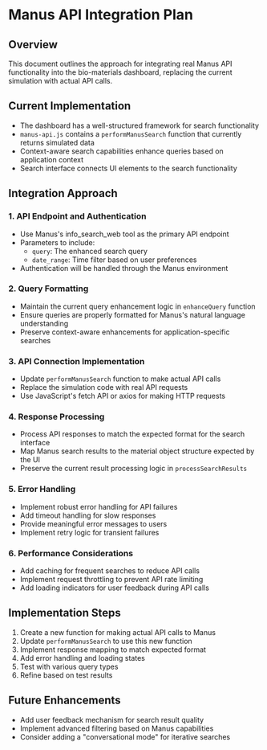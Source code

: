 # Manus API Integration Plan

## Overview
This document outlines the approach for integrating real Manus API functionality into the bio-materials dashboard, replacing the current simulation with actual API calls.

## Current Implementation
- The dashboard has a well-structured framework for search functionality
- `manus-api.js` contains a `performManusSearch` function that currently returns simulated data
- Context-aware search capabilities enhance queries based on application context
- Search interface connects UI elements to the search functionality

## Integration Approach

### 1. API Endpoint and Authentication
- Use Manus's info_search_web tool as the primary API endpoint
- Parameters to include:
  - `query`: The enhanced search query
  - `date_range`: Time filter based on user preferences
- Authentication will be handled through the Manus environment

### 2. Query Formatting
- Maintain the current query enhancement logic in `enhanceQuery` function
- Ensure queries are properly formatted for Manus's natural language understanding
- Preserve context-aware enhancements for application-specific searches

### 3. API Connection Implementation
- Update `performManusSearch` function to make actual API calls
- Replace the simulation code with real API requests
- Use JavaScript's fetch API or axios for making HTTP requests

### 4. Response Processing
- Process API responses to match the expected format for the search interface
- Map Manus search results to the material object structure expected by the UI
- Preserve the current result processing logic in `processSearchResults`

### 5. Error Handling
- Implement robust error handling for API failures
- Add timeout handling for slow responses
- Provide meaningful error messages to users
- Implement retry logic for transient failures

### 6. Performance Considerations
- Add caching for frequent searches to reduce API calls
- Implement request throttling to prevent API rate limiting
- Add loading indicators for user feedback during API calls

## Implementation Steps
1. Create a new function for making actual API calls to Manus
2. Update `performManusSearch` to use this new function
3. Implement response mapping to match expected format
4. Add error handling and loading states
5. Test with various query types
6. Refine based on test results

## Future Enhancements
- Add user feedback mechanism for search result quality
- Implement advanced filtering based on Manus capabilities
- Consider adding a "conversational mode" for iterative searches
